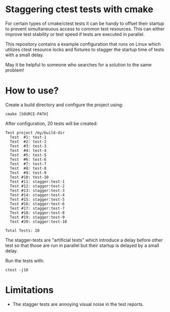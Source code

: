 # Staggering ctest tests with cmake

For certain types of cmake/ctest tests it can be handy to offset their startup
to prevent simultaneuous access to common test resources. This can either
improve test stability or test speed if tests are executed in parallel.

This repository contains a example configuration that runs on Linux which 
utilizes ctest resource locks and fixtures to stagger the startup time of tests
with a small delay.

May it be helpful to someone who searches for a solution to the same problem!

# How to use?

Create a build directory and configure the project using:

~~~~~~
cmake [SOURCE-PATH]
~~~~~~

After configuration, 20 tests will be created:

~~~~~~
Test project /my/build-dir
  Test  #1: test-1
  Test  #2: test-2
  Test  #3: test-3
  Test  #4: test-4
  Test  #5: test-5
  Test  #6: test-6
  Test  #7: test-7
  Test  #8: test-8
  Test  #9: test-9
  Test #10: test-10
  Test #11: stagger:test-1
  Test #12: stagger:test-2
  Test #13: stagger:test-3
  Test #14: stagger:test-4
  Test #15: stagger:test-5
  Test #16: stagger:test-6
  Test #17: stagger:test-7
  Test #18: stagger:test-8
  Test #19: stagger:test-9
  Test #20: stagger:test-10

Total Tests: 20
~~~~~~

The stagger-tests are "artificial tests" which introduce a delay before
other test so that those are run in parallel but their startup is delayed
by a small delay.

Run the tests with:

~~~~~~
ctest -j10
~~~~~~

# Limitations

- The stagger tests are annoying visual noise in the test reports.
